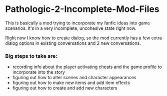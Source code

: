 # Pathologic-2-Incomplete-Mod-Files

This is basically a mod trying to incorporate my fanfic ideas into game scenarios. It's in a very incomplete, uncohesive state right now. 

Right now I know how to create dialog, so the mod currently has a few extra dialog options in existing conversations and 2 new conversations. 

### Big steps to take are:
* recording info about the player activating cheats and the game profile to incorporate into the story
* figuring out how to alter scenes and character appearances
* figuring out how to make new items and add item effects
* figuring out how to create and add new characters
